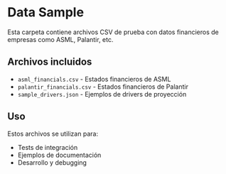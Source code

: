 # Data Sample

Esta carpeta contiene archivos CSV de prueba con datos financieros de empresas como ASML, Palantir, etc.

## Archivos incluidos

- `asml_financials.csv` - Estados financieros de ASML
- `palantir_financials.csv` - Estados financieros de Palantir
- `sample_drivers.json` - Ejemplos de drivers de proyección

## Uso

Estos archivos se utilizan para:
- Tests de integración
- Ejemplos de documentación
- Desarrollo y debugging 